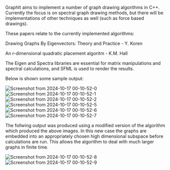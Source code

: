 GraphIt aims to implement a number of graph drawing algorithms in C++. Currently the focus is on spectral graph drawing methods, but there will be implementations of other techniques as well (such as force based drawings).

These papers relate to the currently implemented algorithms:

Drawing Graphs By Eigenvectors: Theory and Practice - Y. Koren
  
An r-dimensional quadratic placement algoritm - K.M. Hall

The Eigen and Spectra libraries are essential for matrix manipulations and spectral calculations, and SFML is used to render the results.

Below is shown some sample output:

![Screenshot from 2024-10-17 00-10-52-0](https://github.com/user-attachments/assets/90b98079-0ecd-4425-96e7-3803f8e51b6c)
![Screenshot from 2024-10-17 00-10-52-1](https://github.com/user-attachments/assets/d271d3ba-64c7-4761-94ed-e948a8fe6807)
![Screenshot from 2024-10-17 00-10-52-2](https://github.com/user-attachments/assets/8f69dd3b-711e-430d-b1b5-400fee87546e)
![Screenshot from 2024-10-17 00-10-52-5](https://github.com/user-attachments/assets/b3c2f234-887a-4c42-ae43-1fe181d8c004)
![Screenshot from 2024-10-17 00-10-52-6](https://github.com/user-attachments/assets/d6198f0b-caf7-46d1-b271-513ae70cd15a)
![Screenshot from 2024-10-17 00-10-52-7](https://github.com/user-attachments/assets/83313a77-605c-426a-80bd-ac953904ff30)

The follwing output was produced using a modified version of the algorithm which produced the above images. In this new case the graphs are embedded into an appropriately chosen high dimensional subspace before calculations are run. This allows the algorithm to deal with much larger graphs in finite time.

![Screenshot from 2024-10-17 00-10-52-8](https://github.com/user-attachments/assets/77483bb9-2662-4332-9c5e-c1ce02783908)
![Screenshot from 2024-10-17 00-10-52-9](https://github.com/user-attachments/assets/60806faa-3767-496f-8d93-af85465ea692)
